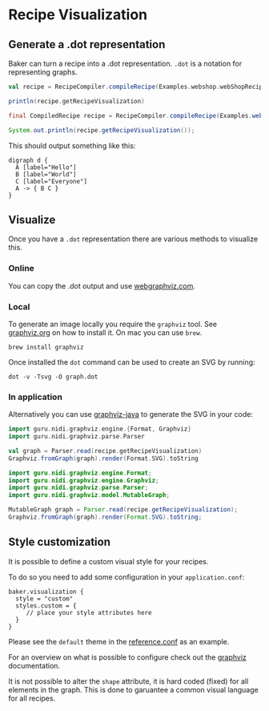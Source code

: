 # Recipe Visualization

## Generate a .dot representation

Baker can turn a recipe into a .dot representation. `.dot` is a notation for representing graphs.

``` scala tab="Scala"
val recipe = RecipeCompiler.compileRecipe(Examples.webshop.webShopRecipe)

println(recipe.getRecipeVisualization)
```

``` java tab="Java"
final CompiledRecipe recipe = RecipeCompiler.compileRecipe(Examples.webshop.webShopRecipe);

System.out.println(recipe.getRecipeVisualization());
```

This should output something like this:

```
digraph d {
  A [label="Hello"]
  B [label="World"]
  C [label="Everyone"]
  A -> { B C }
}
```
## Visualize

Once you have a `.dot` representation there are various methods to visualize this.

### Online

You can copy the .dot output and use [webgraphviz.com](http://www.webgraphviz.com).

### Local

To generate an image locally you require the `graphviz` tool. See [graphviz.org](https://www.graphviz.org/) on how to
install it. On mac you can use `brew`.

```
brew install graphviz
```

Once installed the `dot` command can be used to create an SVG by running:

```
dot -v -Tsvg -O graph.dot
```

### In application

Alternatively you can use [graphviz-java](https://github.com/nidi3/graphviz-java) to generate the SVG in your code:

``` scala tab="Scala"
import guru.nidi.graphviz.engine.{Format, Graphviz}
import guru.nidi.graphviz.parse.Parser

val graph = Parser.read(recipe.getRecipeVisualization)
Graphviz.fromGraph(graph).render(Format.SVG).toString
```

``` java tab="Java"
import guru.nidi.graphviz.engine.Format;
import guru.nidi.graphviz.engine.Graphviz;
import guru.nidi.graphviz.parse.Parser;
import guru.nidi.graphviz.model.MutableGraph;

MutableGraph graph = Parser.read(recipe.getRecipeVisualization);
Graphviz.fromGraph(graph).render(Format.SVG).toString;
```

## Style customization

It is possible to define a custom visual style for your recipes.

To do so you need to add some configuration in your `application.conf`:

```
baker.visualization {
  style = "custom"
  styles.custom = {
     // place your style attributes here
  }
}

```

Please see the `default` theme in the [reference.conf](https://raw.githubusercontent.com/ing-bank/baker/master/intermediate-language/src/main/resources/reference.conf)
as an example.

For an overview on what is possible to configure check out the [graphviz](https://www.graphviz.org/) documentation.

It is not possible to alter the `shape` attribute, it is hard coded (fixed) for all elements in the graph.
This is done to garuantee a common visual language for all recipes.